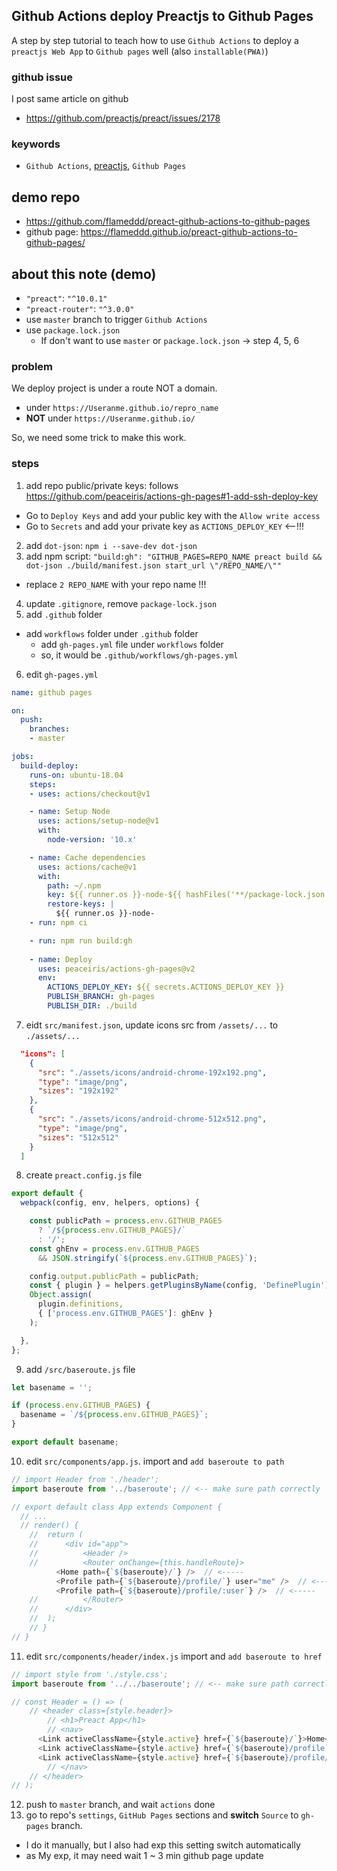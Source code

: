 ## Github Actions deploy Preactjs to Github Pages
  A step by step tutorial to teach how to use `Github Actions` to deploy a `preactjs Web App` to `Github pages` well (also `installable(PWA)`)

### github issue
I post same article on github
- https://github.com/preactjs/preact/issues/2178

### keywords
- `Github Actions`, [preactjs](https://github.com/preactjs/preact), `Github Pages` 

## demo repo
- https://github.com/flameddd/preact-github-actions-to-github-pages
- github page: https://flameddd.github.io/preact-github-actions-to-github-pages/

## about this note (demo)
- `"preact"`: `"^10.0.1"`
- `"preact-router"`: `"^3.0.0"`
- use `master` branch to trigger `Github Actions`
- use `package.lock.json`
  - If don't want to use `master` or `package.lock.json` ->  step 4, 5, 6

### problem
We deploy project is under a route NOT a domain. 
- under `https://Useranme.github.io/repro_name`
- **NOT** under `https://Useranme.github.io/`

So, we need some trick to make this work.

### steps
1. add repo public/private keys: follows https://github.com/peaceiris/actions-gh-pages#1-add-ssh-deploy-key
- Go to `Deploy Keys` and add your public key with the `Allow write access`
- Go to `Secrets` and add your private key as `ACTIONS_DEPLOY_KEY` <--!!!
2. add `dot-json`: `npm i --save-dev dot-json`
3. add npm script: `"build:gh": "GITHUB_PAGES=REPO_NAME preact build && dot-json ./build/manifest.json start_url \"/REPO_NAME/\""`
  - replace `2 REPO_NAME` with your repo name !!!
4. update `.gitignore`, remove `package-lock.json`
5. add `.github` folder
  - add `workflows` folder under `.github` folder
    - add `gh-pages.yml` file under `workflows` folder
    - so, it would be `.github/workflows/gh-pages.yml`
6. edit `gh-pages.yml`
```yaml
name: github pages

on:
  push:
    branches:
    - master

jobs:
  build-deploy:
    runs-on: ubuntu-18.04
    steps:
    - uses: actions/checkout@v1

    - name: Setup Node
      uses: actions/setup-node@v1
      with:
        node-version: '10.x'

    - name: Cache dependencies
      uses: actions/cache@v1
      with:
        path: ~/.npm
        key: ${{ runner.os }}-node-${{ hashFiles('**/package-lock.json') }}
        restore-keys: |
          ${{ runner.os }}-node-
    - run: npm ci

    - run: npm run build:gh
 
    - name: Deploy
      uses: peaceiris/actions-gh-pages@v2
      env:
        ACTIONS_DEPLOY_KEY: ${{ secrets.ACTIONS_DEPLOY_KEY }}
        PUBLISH_BRANCH: gh-pages
        PUBLISH_DIR: ./build
```
7. eidt `src/manifest.json`, update icons src from `/assets/...` to `./assets/...`

```json
  "icons": [
    {
      "src": "./assets/icons/android-chrome-192x192.png",
      "type": "image/png",
      "sizes": "192x192"
    },
    {
      "src": "./assets/icons/android-chrome-512x512.png",
      "type": "image/png",
      "sizes": "512x512"
    }
  ]
```
8. create `preact.config.js` file  
```js
export default {
  webpack(config, env, helpers, options) {

    const publicPath = process.env.GITHUB_PAGES
      ? `/${process.env.GITHUB_PAGES}/`
      : '/';
    const ghEnv = process.env.GITHUB_PAGES
      && JSON.stringify(`${process.env.GITHUB_PAGES}`);

    config.output.publicPath = publicPath;
    const { plugin } = helpers.getPluginsByName(config, 'DefinePlugin')[0];
    Object.assign(
      plugin.definitions,
      { ['process.env.GITHUB_PAGES']: ghEnv }
    );

  },
};
```
9. add `/src/baseroute.js` file
```js
let basename = '';

if (process.env.GITHUB_PAGES) {
  basename = `/${process.env.GITHUB_PAGES}`;
}

export default basename;
```
10. edit `src/components/app.js`. import and `add baseroute to path`  
```js
// import Header from './header';
import baseroute from '../baseroute'; // <-- make sure path correctly

// export default class App extends Component {
  // ...
  // render() {
	// 	return (
	// 		<div id="app">
	// 			<Header />
	// 			<Router onChange={this.handleRoute}>
          <Home path={`${baseroute}/`} />  // <-----
          <Profile path={`${baseroute}/profile/`} user="me" />  // <-----
          <Profile path={`${baseroute}/profile/:user`} />  // <-----
	// 			</Router>
	// 		</div>
	// 	);
	// }
// }
```

11. edit `src/components/header/index.js` import and `add baseroute to href`  
```js
// import style from './style.css';
import baseroute from '../../baseroute'; // <-- make sure path correctly

// const Header = () => (
	// <header class={style.header}>
		// <h1>Preact App</h1>
		// <nav>
      <Link activeClassName={style.active} href={`${baseroute}/`}>Home</Link>
      <Link activeClassName={style.active} href={`${baseroute}/profile`}>Me</Link>
      <Link activeClassName={style.active} href={`${baseroute}/profile/john`}>John</Link>
		// </nav>
	// </header>
// );
```

12. push to `master` branch, and wait `actions` done
13. go to repo's `settings`, `GitHub Pages` sections and **switch** `Source` to `gh-pages` branch.
  - I do it manually, but I also had exp this setting switch automatically
  - as My exp, it may need wait 1 ~ 3 min github page update